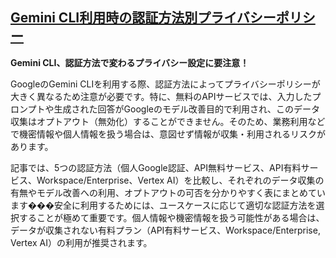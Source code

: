 ## [Gemini CLI利用時の認証方法別プライバシーポリシー](https://zenn.dev/nuits_jp/articles/2025-06-26-gemini-cli-privacy-policy)

**Gemini CLI、認証方法で変わるプライバシー設定に要注意！**

GoogleのGemini CLIを利用する際、認証方法によってプライバシーポリシーが大きく異なるため注意が必要です。特に、無料のAPIサービスでは、入力したプロンプトや生成された回答がGoogleのモデル改善目的で利用され、このデータ収集はオプトアウト（無効化）することができません。そのため、業務利用などで機密情報や個人情報を扱う場合は、意図せず情報が収集・利用されるリスクがあります。

記事では、5つの認証方法（個人Google認証、API無料サービス、API有料サービス、Workspace/Enterprise、Vertex AI）を比較し、それぞれのデータ収集の有無やモデル改善への利用、オプトアウトの可否を分かりやすく表にまとめています���安全に利用するためには、ユースケースに応じて適切な認証方法を選択することが極めて重要です。個人情報や機密情報を扱う可能性がある場合は、データが収集されない有料プラン（API有料サービス、Workspace/Enterprise, Vertex AI）の利用が推奨されます。